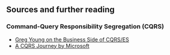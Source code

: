## Sources and further reading

### Command-Query Responsibility Segregation (CQRS)

- [Greg Young on the Business Side of CQRS/ES](http://skillsmatter.com/expert-profile/design-architecture/greg-young)
- [A CQRS Journey by Microsoft](http://msdn.microsoft.com/en-us/library/jj554200.aspx)